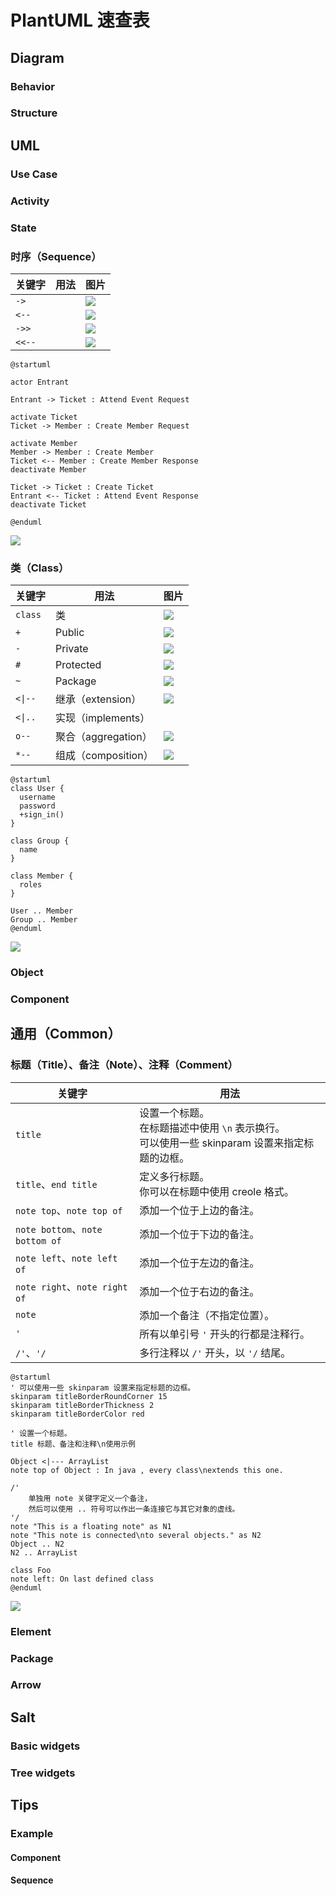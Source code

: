 # PlantUML 速查表

## Diagram

### Behavior

### Structure

## UML

### Use Case

### Activity

### State

### 时序（Sequence）

关键字 | 用法 | 图片
------ | ---- | ----
`->` | | ![](images/cheatsheet/sequence/image-arrow-1.png)
`<--` | | ![](images/cheatsheet/sequence/image-arrow-2.png)
`->>` | | ![](images/cheatsheet/sequence/image-arrow-3.png)
`<<--` | | ![](images/cheatsheet/sequence/image-arrow-4.png)

```
@startuml

actor Entrant

Entrant -> Ticket : Attend Event Request

activate Ticket
Ticket -> Member : Create Member Request

activate Member
Member -> Member : Create Member
Ticket <-- Member : Create Member Response
deactivate Member

Ticket -> Ticket : Create Ticket
Entrant <-- Ticket : Attend Event Response
deactivate Ticket

@enduml
```

![](images/cheatsheet/sequence/sequence-diagram.png)

### 类（Class）

关键字 | 用法 | 图片
------ | ---- | ----
`class` | 类 | ![](images/cheatsheet/class-diagram/image-class.png)
`+` | Public | ![](images/cheatsheet/class-diagram/image-public.png)
`-` | Private | ![](images/cheatsheet/class-diagram/image-private.png)
`#` | Protected | ![](images/cheatsheet/class-diagram/image-protected.png)
`~` | Package | ![](images/cheatsheet/class-diagram/image-package.png)
<code><&#124;--</code> | 继承（extension） | ![](images/cheatsheet/class-diagram/image-extension.png)
<code><&#124;..</code> | 实现（implements） | 
`o--` | 聚合（aggregation）| ![](images/cheatsheet/class-diagram/image-aggregation.png)
`*--` | 组成（composition） | ![](images/cheatsheet/class-diagram/image-composition.png)

```
@startuml
class User {
  username
  password
  +sign_in()
}

class Group {
  name
}

class Member {
  roles
}

User .. Member
Group .. Member
@enduml
```

![](images/cheatsheet/class-diagram/class-diagram.png)

### Object

### Component

## 通用（Common）

###  标题（Title）、备注（Note）、注释（Comment）

关键字 | 用法
------- | -----
`title` | 设置一个标题。<br/>在标题描述中使用 `\n` 表示换行。<br/>可以使用一些 skinparam 设置来指定标题的边框。
`title`、`end title` | 定义多行标题。<br/>你可以在标题中使用 creole 格式。
`note top`、`note top of` | 添加一个位于上边的备注。
`note bottom`、`note bottom of` | 添加一个位于下边的备注。
`note left`、`note left of`| 添加一个位于左边的备注。
`note right`、`note right of` | 添加一个位于右边的备注。
`note` | 添加一个备注（不指定位置）。
`'` | 所有以单引号 `'` 开头的行都是注释行。
`/'`、`'/` | 多行注释以 `/'` 开头，以 `'/` 结尾。

```
@startuml
' 可以使用一些 skinparam 设置来指定标题的边框。
skinparam titleBorderRoundCorner 15
skinparam titleBorderThickness 2
skinparam titleBorderColor red

' 设置一个标题。
title 标题、备注和注释\n使用示例

Object <|--- ArrayList
note top of Object : In java , every class\nextends this one.

/'
	单独用 note 关键字定义一个备注，
	然后可以使用 .. 符号可以作出一条连接它与其它对象的虚线。
'/
note "This is a floating note" as N1
note "This note is connected\nto several objects." as N2
Object .. N2
N2 .. ArrayList

class Foo
note left: On last defined class
@enduml
```
![](images/cheatsheet/common/title-note-comment.png)

### Element

### Package

### Arrow

## Salt

### Basic widgets

### Tree widgets

## Tips

### Example

#### Component

#### Sequence
